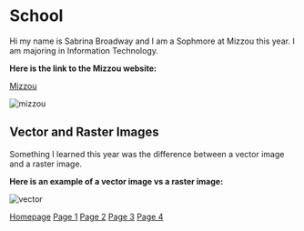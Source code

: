 # School
Hi my name is Sabrina Broadway and I am a Sophmore at Mizzou this year. I am majoring in Information Technology.

**Here is the link to the Mizzou website:**

[Mizzou](https://missouri.edu/)

![mizzou](https://user-images.githubusercontent.com/89413296/138403489-be616a6a-8a57-49c2-bc36-ad4cf3ad1968.PNG)


## Vector and Raster Images 

Something I learned this year was the difference between a vector image and a raster image.

**Here is an example of a vector image vs a raster image:**

![vector](https://user-images.githubusercontent.com/89413296/141866750-b4ae6e26-a102-476e-a649-59ac2be3a3cd.png)


[Homepage](README.md) [Page 1](page1.md) [Page 2](page2.md) [Page 3](page3.md) [Page 4](page4.md)
